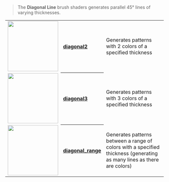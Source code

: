 > The **Diagonal Line** brush shaders generates parallel 45° lines of varying thicknesses.

<!-- LIST list_diagonal_lines 160 -->
<table>
	<tr>
		<td valign="center" align="left"><a href="diagonal2"><img width="160" src="https://s3.amazonaws.com/misc.lachlanmcdonald.com/magicavoxel-shaders/icons1/diagonal2.png?cache=159" alt=""></a></td>
		<th valign="center" align="left"><a href="diagonal2">diagonal2</a></th>
		<td valign="center">Generates patterns with 2 colors of a specified thickness</td>
	</tr>
	<tr>
		<td valign="center" align="left"><a href="diagonal3"><img width="160" src="https://s3.amazonaws.com/misc.lachlanmcdonald.com/magicavoxel-shaders/icons1/diagonal3.png?cache=159" alt=""></a></td>
		<th valign="center" align="left"><a href="diagonal3">diagonal3</a></th>
		<td valign="center">Generates patterns with 3 colors of a specified thickness</td>
	</tr>
	<tr>
		<td valign="center" align="left"><a href="diagonal_range"><img width="160" src="https://s3.amazonaws.com/misc.lachlanmcdonald.com/magicavoxel-shaders/icons1/diagonal_range.png?cache=159" alt=""></a></td>
		<th valign="center" align="left"><a href="diagonal_range">diagonal_range</a></th>
		<td valign="center">Generates patterns between a range of colors with a specified thickness (generating as many lines as there are colors)</td>
	</tr>
</table>
<!-- END -->
